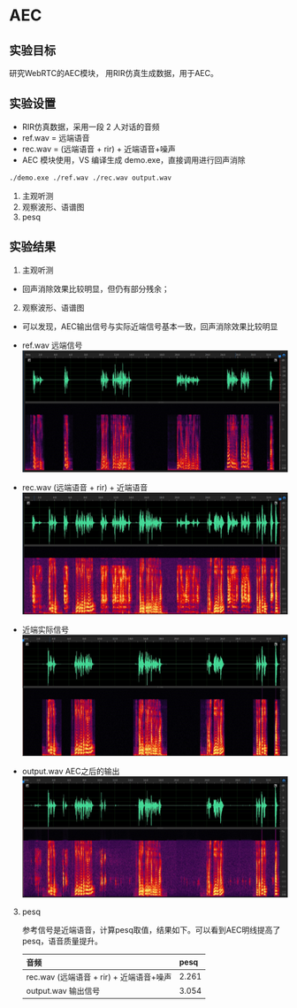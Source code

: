 # AEC

## 实验目标

研究WebRTC的AEC模块， 用RIR仿真生成数据，用于AEC。

## 实验设置

- RIR仿真数据，采用一段 2 人对话的音频
- ref.wav = 远端语音
- rec.wav = (远端语音 + rir) + 近端语音+噪声
- AEC 模块使用，VS 编译生成 demo.exe，直接调用进行回声消除
```bash
./demo.exe ./ref.wav ./rec.wav output.wav
```

1. 主观听测
2. 观察波形、语谱图
4. pesq

## 实验结果

1. 主观听测

- 回声消除效果比较明显，但仍有部分残余；

2. 观察波形、语谱图

- 可以发现，AEC输出信号与实际近端信号基本一致，回声消除效果比较明显

- ref.wav 远端信号
  ![ref.wav](farspeech.png)

- rec.wav (远端语音 + rir) + 近端语音
  ![rec.wav](farSpeechEcho.png)

- 近端实际信号
  ![near.wav](nearspeech.png)

- output.wav AEC之后的输出
  ![output.wav](output.png)

3. pesq

   参考信号是近端语音，计算pesq取值，结果如下。可以看到AEC明线提高了pesq，语音质量提升。

   | 音频                                     | pesq  |
   | ---------------------------------------- | ----- |
   | rec.wav (远端语音 + rir) + 近端语音+噪声 | 2.261 |
   | output.wav 输出信号                      | 3.054 |

   

